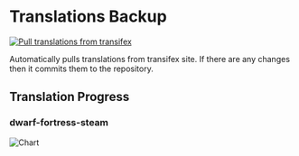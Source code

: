 # Translations Backup

[![Pull translations from transifex](https://github.com/dfint/translations-backup/actions/workflows/pull-translations.yml/badge.svg)](https://github.com/dfint/translations-backup/actions/workflows/pull-translations.yml)

Automatically pulls translations from transifex site. If there are any changes then it commits them to the repository.

## Translation Progress

### dwarf-fortress-steam

![Chart](https://quickchart.io/chart/render/sf-172f85b3-3635-489c-b59c-3b66a7a06f9a)
<!--
### dwarf-fortress

![Chart](https://quickchart.io/chart/render/sf-513f233d-f37d-4419-86b0-19ce468d7d71)
-->